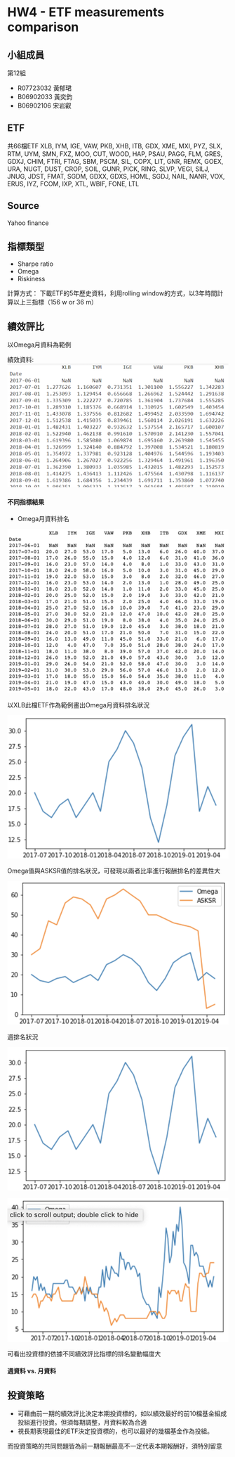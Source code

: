 # HW4 - ETF measurements comparison


## 小組成員
第12組
- R07723032 黃郁珺
- B06902033 黃奕鈞
- B06902106 宋岩叡


## ETF
共66檔ETF
XLB, IYM, IGE, VAW, PKB, XHB, ITB, GDX, XME, MXI, PYZ, SLX, RTM, UYM, SMN, FXZ, MOO, CUT, WOOD, HAP, PSAU, PAGG, FLM, GRES, GDXJ, CHIM, FTRI, FTAG, SBM, PSCM, SIL, COPX, LIT, GNR, REMX, GOEX, URA, NUGT, DUST, CROP, SOIL, GUNR, PICK, RING, SLVP, VEGI, SILJ, JNUG, JDST, FMAT, SGDM, GDXX, GDXS, HOML, SGDJ, NAIL, NANR, VOX, ERUS, IYZ, FCOM, IXP, XTL, WBIF, FONE, LTL


## Source
Yahoo finance

## 指標類型
* Sharpe ratio
* Omega
* Riskiness

計算方式： 下載ETF的5年歷史資料，利用rolling window的方式，以3年時間計算以上三指標（156 w or 36 m）

## 績效評比
以Omega月資料為範例

績效資料:
![績效](pic/mOmega.png)

#### 不同指標結果

* Omega月資料排名

![Omega月資料排名](pic/mOmega_rank.png)

以XLB此檔ETF作為範例畫出Omega月資料排名狀況

![Omega月資料排名圖表](pic/mOmega_rank_plot.png)

Omega值與ASKSR值的排名狀況，可發現以兩者比率進行報酬排名的差異性大

![月資料排名比較圖表](pic/mm_comparison.png)


週排名狀況

![Omega週資料排名圖表](pic/mOmega_rank_plot.png)

![週資料排名比較圖表](pic/ww_comparison.png)

可看出投資標的依據不同績效評比指標的排名變動幅度大

#### 週資料 vs. 月資料

## 投資策略
* 可藉由前一期的績效評比決定本期投資標的，如以績效最好的前10檔基金組成投組進行投資。但須每期調整，月資料較為合適
* 視長期表現最佳的ETF決定投資標的，也可以最好的幾檔基金作為投組。

而投資策略的共同問題皆為前一期報酬最高不一定代表本期報酬好，須特別留意